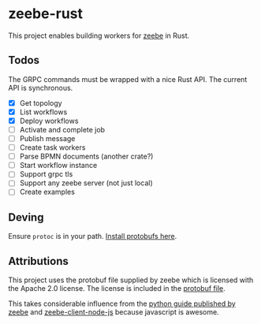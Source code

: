 # zeebe-rust

This project enables building workers for [zeebe][zeebe] in Rust.

## Todos

The GRPC commands must be wrapped with a nice Rust API. The current API is synchronous. 

- [x] Get topology
- [x] List workflows
- [x] Deploy workflows
- [ ] Activate and complete job
- [ ] Publish message
- [ ] Create task workers
- [ ] Parse BPMN documents (another crate?)
- [ ] Start workflow instance
- [ ] Support grpc tls
- [ ] Support any zeebe server (not just local)
- [ ] Create examples

## Deving

Ensure `protoc` is in your path. [Install protobufs here][protobuf].

## Attributions

This project uses the protobuf file supplied by zeebe which is licensed with the Apache 2.0 license.
The license is included in the [protobuf file][zeebe_proto].

This takes considerable influence from the [python guide published by zeebe][grpc_python] and [zeebe-client-node-js][zeebe_client_node_js] because javascript is awesome. 

[zeebe]: https://zeebe.io/
[protobuf]: https://github.com/protocolbuffers/protobuf/releases
[grpc_python]: https://zeebe.io/blog/2018/11/grpc-generating-a-zeebe-python-client/
[zeebe_client_node_js]: https://github.com/CreditSenseAU/zeebe-client-node-js
[zeebe_proto]: proto/gateway.proto